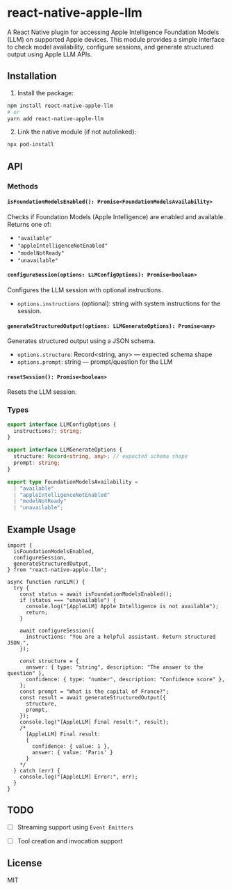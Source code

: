 # react-native-apple-llm

A React Native plugin for accessing Apple Intelligence Foundation Models (LLM) on supported Apple devices. This module provides a simple interface to check model availability, configure sessions, and generate structured output using Apple LLM APIs.

## Installation

1. Install the package:

```sh
npm install react-native-apple-llm
# or
yarn add react-native-apple-llm
```

2. Link the native module (if not autolinked):

```sh
npx pod-install
```

## API

### Methods

#### `isFoundationModelsEnabled(): Promise<FoundationModelsAvailability>`

Checks if Foundation Models (Apple Intelligence) are enabled and available.
Returns one of:

- `"available"`
- `"appleIntelligenceNotEnabled"`
- `"modelNotReady"`
- `"unavailable"`

#### `configureSession(options: LLMConfigOptions): Promise<boolean>`

Configures the LLM session with optional instructions.

- `options.instructions` (optional): string with system instructions for the session.

#### `generateStructuredOutput(options: LLMGenerateOptions): Promise<any>`

Generates structured output using a JSON schema.

- `options.structure`: Record<string, any> — expected schema shape
- `options.prompt`: string — prompt/question for the LLM

#### `resetSession(): Promise<boolean>`

Resets the LLM session.

### Types

```ts
export interface LLMConfigOptions {
  instructions?: string;
}

export interface LLMGenerateOptions {
  structure: Record<string, any>; // expected schema shape
  prompt: string;
}

export type FoundationModelsAvailability =
  | "available"
  | "appleIntelligenceNotEnabled"
  | "modelNotReady"
  | "unavailable";
```

## Example Usage

```tsx
import {
  isFoundationModelsEnabled,
  configureSession,
  generateStructuredOutput,
} from "react-native-apple-llm";

async function runLLM() {
  try {
    const status = await isFoundationModelsEnabled();
    if (status === "unavailable") {
      console.log("[AppleLLM] Apple Intelligence is not available");
      return;
    }

    await configureSession({
      instructions: "You are a helpful assistant. Return structured JSON.",
    });

    const structure = {
      answer: { type: "string", description: "The answer to the question" },
      confidence: { type: "number", description: "Confidence score" },
    };
    const prompt = "What is the capital of France?";
    const result = await generateStructuredOutput({
      structure,
      prompt,
    });
    console.log("[AppleLLM] Final result:", result);
    /* 
      [AppleLLM] Final result:
      {
        confidence: { value: 1 },
        answer: { value: 'Paris' }
      }
    */
  } catch (err) {
    console.log("[AppleLLM] Error:", err);
  }
}

```

## TODO

- [ ] Streaming support using `Event Emitters`
- [ ] Tool creation and invocation support


## License

MIT
